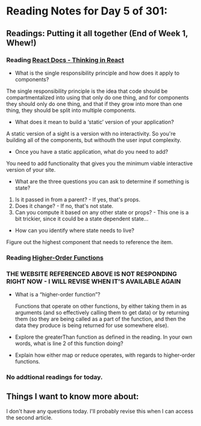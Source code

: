 # Reading Notes for Day 5 of 301:

## Readings: Putting it all together (End of Week 1, Whew!)

### Reading [React Docs - Thinking in React]()

- What is the single responsibility principle and how does it apply to components?

The single responsibility principle is the idea that code should be compartmentalized into using that only do one thing, and for components they should only do one thing, and that if they grow into more than one thing, they should be split into multiple components.

- What does it mean to build a ‘static’ version of your application?

A static version of a sight is a version with no interactivity. So you're building all of the components, but withouth the user input complexity.

- Once you have a static application, what do you need to add?

You need to add functionality that gives you the minimum viable interactive version of your site. 

- What are the three questions you can ask to determine if something is state?
 1. Is it passed in from a parent? - If yes, that's props.
 2. Does it change? - If no, that's not state.
 3. Can you compute it based on any other state or props? - This one is a bit trickier, since it could be a state dependent state...

- How can you identify where state needs to live?

Figure out the highest component that needs to reference the item.

### Reading [Higher-Order Functions](https://eloquentjavascript.net/05_higher_order.html#h_xxCc98lOBK)

### THE WEBSITE REFERENCED ABOVE IS NOT RESPONDING RIGHT NOW - I WILL REVISE WHEN IT'S AVAILABLE AGAIN


- What is a “higher-order function”?

  Functions that operate on other functions, by either taking them in as arguments (and so effectively calling them to get data) or by returning them (so they are being called as a part of the function, and then the data they produce is being returned for use somewhere else).

- Explore the greaterThan function as defined in the reading. In your own words, what is line 2 of this function doing?



- Explain how either map or reduce operates, with regards to higher-order functions.

### No addtional readings for today.

## Things I want to know more about:

I don't have any questions today. I'll probably revise this when I can access the second article.